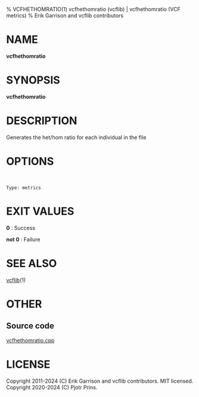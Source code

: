 % VCFHETHOMRATIO(1) vcfhethomratio (vcflib) | vcfhethomratio (VCF metrics)
% Erik Garrison and vcflib contributors

# NAME

**vcfhethomratio**

# SYNOPSIS

**vcfhethomratio** <vcf file>

# DESCRIPTION

Generates the het/hom ratio for each individual in the file



# OPTIONS

```


Type: metrics

```





# EXIT VALUES

**0**
: Success

**not 0**
: Failure

# SEE ALSO



[vcflib](./vcflib.md)(1)



# OTHER

## Source code

[vcfhethomratio.cpp](https://github.com/vcflib/vcflib/blob/master/src/vcfhethomratio.cpp)

# LICENSE

Copyright 2011-2024 (C) Erik Garrison and vcflib contributors. MIT licensed.
Copyright 2020-2024 (C) Pjotr Prins.

<!--
  Created with ./scripts/bin2md.rb scripts/bin2md-template.erb
-->
